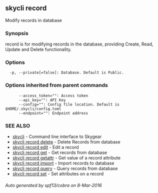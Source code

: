 ## skycli record

Modify records in database

### Synopsis


record is for modifying records in the database, providing Create, Read, Update and Delete functionality.

### Options

```
  -p, --private[=false]: Database. Default is Public.
```

### Options inherited from parent commands

```
      --access_token="": Access token
      --api_key="": API Key
      --config="": Config file location. Default is $HOME/.skycli/config.toml
      --endpoint="": Endpoint address
```

### SEE ALSO
* [skycli](skycli.md)	 - Command line interface to Skygear
* [skycli record delete](skycli_record_delete.md)	 - Delete Records from database
* [skycli record edit](skycli_record_edit.md)	 - Edit a record
* [skycli record get](skycli_record_get.md)	 - Get records from database
* [skycli record getattr](skycli_record_getattr.md)	 - Get value of a record attribute
* [skycli record import](skycli_record_import.md)	 - Import records to database
* [skycli record query](skycli_record_query.md)	 - Query records from database
* [skycli record set](skycli_record_set.md)	 - Set attributes on a record

###### Auto generated by spf13/cobra on 8-Mar-2016
